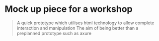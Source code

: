 # Mock up piece for a workshop

> A quick prototype which utilises html technology to allow complete interaction and manipulation
> The aim of being better than a preplanned prototype such as axure
